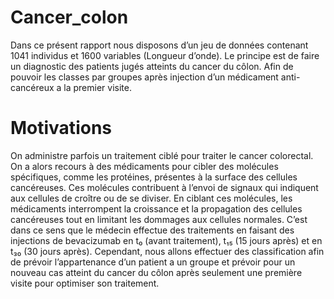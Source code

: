# Cancer_colon

Dans ce présent rapport nous disposons d’un jeu de données contenant 1041 individus et 
1600 variables (Longueur d’onde). 
Le principe est de faire un diagnostic des patients jugés atteints du cancer du côlon. Afin de
pouvoir les classes par groupes après injection d’un médicament anti-cancéreux a la 
premier visite. 

# Motivations

On administre parfois un traitement ciblé pour traiter le cancer colorectal. On a alors 
recours à des médicaments pour cibler des molécules spécifiques, comme les protéines, 
présentes à la surface des cellules cancéreuses. Ces molécules contribuent à l’envoi de
signaux qui indiquent aux cellules de croître ou de se diviser. En ciblant ces molécules, les 
médicaments interrompent la croissance et la propagation des cellules cancéreuses tout en 
limitant les dommages aux cellules normales. 
C’est dans ce sens que le médecin effectue des traitements en faisant des injections de
bevacizumab en t₀ (avant traitement), t₁₅ (15 jours après) et en t₃₀ (30 jours après). 
Cependant, nous allons effectuer des classification afin de prévoir l’appartenance d’un 
patient a un groupe et prévoir pour un nouveau cas atteint du cancer du côlon après 
seulement une première visite pour optimiser son traitement. 
